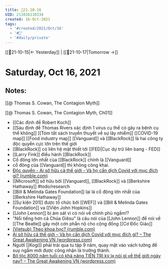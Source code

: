 ```yaml
---
title: 📝21-10-16
UID: 211016110334
created: 16-Oct-2021
tags:
  - '#created/2021/Oct/16'
  - '#📅'
  - '#daily/private'
---
```

[[📝21-10-15|<- Yesterday]] | [[📝21-10-17|Tomorrow ->]]
# Saturday, Oct 16, 2021

## Notes:
[[@ Thomas S. Cowan, The Contagion Myth]]

[[@ Thomas S. Cowan, The Contagion Myth, Ch01]]

- [[Các định đề Robert Koch]]
- [[Sáu định đề Thomas Rivers xác định 1 virus cụ thể có gây ra bệnh cụ thể không]]
[[Tóm tắt sách truyền thuyết về sự lây nhiễm]]
[[COVID-19 map]]
[[Food industry map]]
[[Vanguard]] và [[BlackRock]] là hai công ty độc quyền cực lớn trên thế giới
- [[BlackRock]] có liên hệ mật thiết tới [[FED|Cục dự trữ liên bang - FED]]
- [[Larry Fink]] điều hành [[BlackRock]]
- Cổ đông lớn nhất của [[BlackRock]] chính là [[Vanguard]]
- cổ đông của [[Vanguard]] thì không công khai.
- [Độc quyền - Ai sở hữu cả thế giới - Và họ cần dịch Covid với mục đích gì? (rumble.com)](https://rumble.com/vlxj8f-c-quyn-ai-s-hu-c-th-gii-v-h-cn-dch-covid-vi-mc-ch-g.html)
- [[Microsoft]] sở hữu bởi [[Vanguard]], [[BlackRock]] và [[Berkshire Hathaway]] #todo/research 
- [[Bill & Melinda Gates Foundation]] lại là cổ đông lớn nhất của [[Berkshire Hathaway]] 
- [[Sự kiện 201]] được tổ chức bởi [[WEF]] và [[Bill & Melinda Gates Foundation]] va [[Viện John Hopkins]]
- [[John Lennon]] bị ám sát vì có nói về chính phủ ngầm!?
- "Nổi tiếng hơn cả Chúa Giêsu" là câu nói của [[John Lennon]] để nói về [[The Beatle]] gây một cơn phẫn nộ cho cộng đồng [[Cơ Đốc Giáo]]
- [(Vietsub) Theo khoa học? (rumble.com)](https://rumble.com/vm1729-vietsub-theo-khoa-hc.html)
- [Ai sở hữu cả thế giới – Và họ cần dịch Covid với mục đích gì? – The Great Awakening VN (wordpress.com)](https://thegreatawakeningvn.wordpress.com/2021/09/02/ai-so-huu-ca-the-gioi-va-ho-can-dich-covid-voi-muc-dich-gi/)
- Người [[Kogi]] phải trải qua tu tập 9 năm, quay mặt vào vách tường để suy ngẫm mới được công nhận là trưởng thành.
- [Bộ tộc 8000 năm tuổi có khả năng TIÊN TRI kỳ lạ nói gì về thế giới ngày nay? – The Great Awakening VN (wordpress.com)](https://thegreatawakeningvn.wordpress.com/2021/06/17/bo-toc-8000-nam-tuoi-co-kha-nang-tien-tri-ky-la-noi-gi-ve-the-gioi-ngay-nay/)

